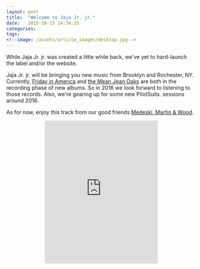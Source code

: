 ```yaml
---
layout: post
title:  "Welcome to Jaja Jr. jr."
date:   2015-10-15 14:34:25
categories: 
tags: 
<!--image: /assets/article_images/desktop.jpg-->
---
```


While Jaja Jr. jr. was created a little while back, we've yet to hard-launch the label and/or the website. 

Jaja Jr. jr. will be bringing you new music from Brooklyn and Rochester, NY. Currently, [Friday in America][fia] and [the Mean Jean Oaks][mjo] are both in the recording phase of new albums. So in 2016 we look forward to listening to those records. Also, we're gearing up for some new PilotSuits. sessions around 2016. 

As for now, enjoy this track from our good friends [Medeski, Martin & Wood](http://mmw.net).
<center><iframe src="https://embed.spotify.com/?uri=spotify%3Atrack%3A4CRNS3ess6Z8LRu0Hak1xo" width="300" height="380" frameborder="0" allowtransparency="true"></iframe></center>




[fia]: http://fridayinamerica.com
[mjo]: http://themeanjeanoaks.com